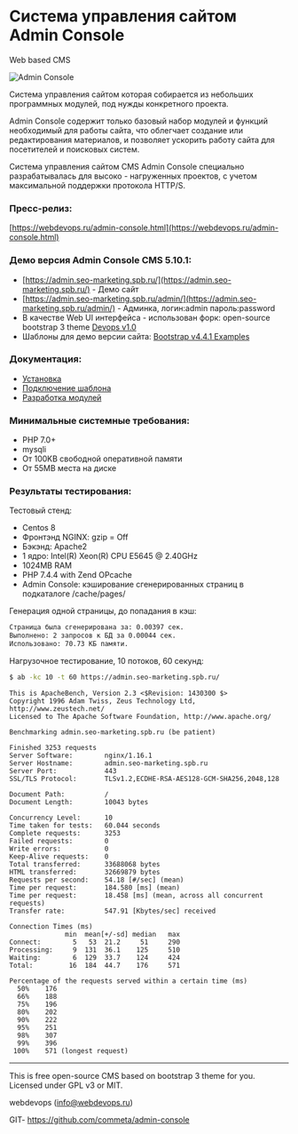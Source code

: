 # Система управления сайтом Admin Console
Web based CMS

![Admin Console](https://webdevops.ru/img/admin-console/Admin-Console-pages.png "Admin Console")

Система управления сайтом которая собирается из небольших программных модулей, под нужды конкретного проекта.

Admin Console содержит только базовый набор модулей и функций необходимый для работы сайта, что облегчает создание или редактирования материалов, и позволяет ускорить работу сайта для посетителей и поисковых систем.

Система управления сайтом CMS Admin Console специально разрабатывалась для высоко - нагруженных проектов, с учетом максимальной поддержки протокола HTTP/S.

### Пресс-релиз:
[https://webdevops.ru/admin-console.html](https://webdevops.ru/admin-console.html)

### Демо версия Admin Console CMS 5.10.1:
+ [https://admin.seo-marketing.spb.ru/](https://admin.seo-marketing.spb.ru/) - Демо сайт
+ [https://admin.seo-marketing.spb.ru/admin/](https://admin.seo-marketing.spb.ru/admin/) - Админка, логин:admin пароль:password
+ В качестве Web UI интерфейса - использован форк: open-source bootstrap 3 theme [Devops v1.0](https://github.com/devoopsme/devoops)
+ Шаблоны для демо версии сайта: [Bootstrap v4.4.1 Examples](https://getbootstrap.com/docs/4.1/examples/)

### Документация:
+ [Установка](https://github.com/commeta/admin-console/wiki/%D0%A3%D1%81%D1%82%D0%B0%D0%BD%D0%BE%D0%B2%D0%BA%D0%B0)
+ [Подключение шаблона](https://github.com/commeta/admin-console/wiki/%D0%9F%D0%BE%D0%B4%D0%BA%D0%BB%D1%8E%D1%87%D0%B5%D0%BD%D0%B8%D0%B5-%D1%88%D0%B0%D0%B1%D0%BB%D0%BE%D0%BD%D0%B0)
+ [Разработка модулей](https://github.com/commeta/admin-console/wiki/%D0%A0%D0%B0%D0%B7%D1%80%D0%B0%D0%B1%D0%BE%D1%82%D0%BA%D0%B0-%D0%BC%D0%BE%D0%B4%D1%83%D0%BB%D0%B5%D0%B9)

### Минимальные системные требования:
+ PHP 7.0+
+ mysqli
+ От 100KB свободной оперативной памяти
+ От 55MB места на диске

### Результаты тестирования:
Тестовый стенд: 
+ Centos 8
+ Фронтэнд NGINX: gzip = Off
+ Бэкэнд: Apache2
+ 1 ядро: Intel(R) Xeon(R) CPU E5645 @ 2.40GHz
+ 1024MB RAM
+ PHP 7.4.4 with Zend OPcache
+ Admin Console: кэширование сгенерированных страниц в подкаталоге /cache/pages/

Генерация одной страницы, до попадания в кэш:
```html
Страница была сгенерирована за: 0.00397 сек. 
Выполнено: 2 запросов к БД за 0.00044 сек. 
Использовано: 70.73 КБ памяти.
```

Нагрузочное тестирование, 10 потоков, 60 секунд:
```bash
$ ab -kc 10 -t 60 https://admin.seo-marketing.spb.ru/
```

```
This is ApacheBench, Version 2.3 <$Revision: 1430300 $>
Copyright 1996 Adam Twiss, Zeus Technology Ltd, http://www.zeustech.net/
Licensed to The Apache Software Foundation, http://www.apache.org/

Benchmarking admin.seo-marketing.spb.ru (be patient)

Finished 3253 requests
Server Software:        nginx/1.16.1
Server Hostname:        admin.seo-marketing.spb.ru
Server Port:            443
SSL/TLS Protocol:       TLSv1.2,ECDHE-RSA-AES128-GCM-SHA256,2048,128

Document Path:          /
Document Length:        10043 bytes

Concurrency Level:      10
Time taken for tests:   60.044 seconds
Complete requests:      3253
Failed requests:        0
Write errors:           0
Keep-Alive requests:    0
Total transferred:      33688068 bytes
HTML transferred:       32669879 bytes
Requests per second:    54.18 [#/sec] (mean)
Time per request:       184.580 [ms] (mean)
Time per request:       18.458 [ms] (mean, across all concurrent requests)
Transfer rate:          547.91 [Kbytes/sec] received

Connection Times (ms)
              min  mean[+/-sd] median   max
Connect:        5   53  21.2     51     290
Processing:     9  131  36.1    125     510
Waiting:        6  129  33.7    124     424
Total:         16  184  44.7    176     571

Percentage of the requests served within a certain time (ms)
  50%    176
  66%    188
  75%    196
  80%    202
  90%    222
  95%    251
  98%    307
  99%    396
 100%    571 (longest request)
```

____
This is free open-source CMS based on bootstrap 3 theme for you.
Licensed under GPL v3 or MIT.

webdevops (info@webdevops.ru)

GIT- https://github.com/commeta/admin-console

